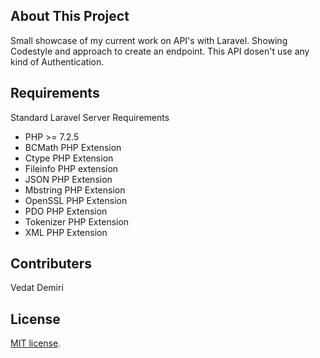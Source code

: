 ## About This Project

Small showcase of my current work on API's with Laravel. Showing Codestyle and approach to create an endpoint. This API dosen't use any kind of Authentication.

## Requirements

Standard Laravel Server Requirements

-   PHP >= 7.2.5
-   BCMath PHP Extension
-   Ctype PHP Extension
-   Fileinfo PHP extension
-   JSON PHP Extension
-   Mbstring PHP Extension
-   OpenSSL PHP Extension
-   PDO PHP Extension
-   Tokenizer PHP Extension
-   XML PHP Extension

## Contributers

Vedat Demiri

## License

[MIT license](https://opensource.org/licenses/MIT).

